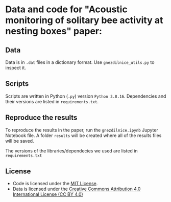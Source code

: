 # Data and code for "Acoustic monitoring of solitary bee activity at nesting boxes" paper: 

## Data

Data is in ```.dat``` files in a dictionary format. Use ```gnezdilnice_utils.py``` to inspect it.

## Scripts

Scripts are written in Python (```.py```) version ```Python 3.8.16```. Dependencies and their versions are listed in ```requirements.txt```.

## Reproduce the results

To reproduce the results in the paper, run the ```gnezdilnice.ipynb``` Jupyter Notebook file. A folder ```results``` will be created where all of the results files will be saved.

The versions of the libraries/dependecies we used are listed in ```requirements.txt```

## License

- Code is licensed under the [MIT License](LICENSE).  
- Data is licensed under the [Creative Commons Attribution 4.0 International License (CC BY 4.0)](data/LICENSE-CC-BY-4.0)
